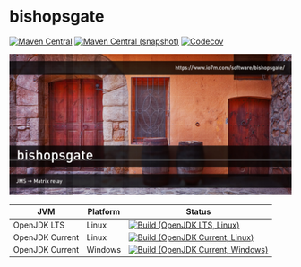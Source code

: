 bishopsgate
===

[![Maven Central](https://img.shields.io/maven-central/v/com.io7m.bishopsgate/com.io7m.bishopsgate.svg?style=flat-square)](http://search.maven.org/#search%7Cga%7C1%7Cg%3A%22com.io7m.bishopsgate%22)
[![Maven Central (snapshot)](https://img.shields.io/nexus/s/https/oss.sonatype.org/com.io7m.bishopsgate/com.io7m.bishopsgate.svg?style=flat-square)](https://oss.sonatype.org/content/repositories/snapshots/com/io7m/bishopsgate/)
[![Codecov](https://img.shields.io/codecov/c/github/io7m/bishopsgate.svg?style=flat-square)](https://codecov.io/gh/io7m/bishopsgate)

![bishopsgate](./src/site/resources/bishopsgate.jpg?raw=true)

| JVM             | Platform | Status |
|-----------------|----------|--------|
| OpenJDK LTS     | Linux    | [![Build (OpenJDK LTS, Linux)](https://img.shields.io/github/workflow/status/io7m/bishopsgate/main-openjdk_lts-linux)](https://github.com/io7m/bishopsgate/actions?query=workflow%3Amain-openjdk_lts-linux) |
| OpenJDK Current | Linux    | [![Build (OpenJDK Current, Linux)](https://img.shields.io/github/workflow/status/io7m/bishopsgate/main-openjdk_current-linux)](https://github.com/io7m/bishopsgate/actions?query=workflow%3Amain-openjdk_current-linux)
| OpenJDK Current | Windows  | [![Build (OpenJDK Current, Windows)](https://img.shields.io/github/workflow/status/io7m/bishopsgate/main-openjdk_current-windows)](https://github.com/io7m/bishopsgate/actions?query=workflow%3Amain-openjdk_current-windows)

